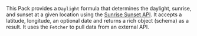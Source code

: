  This Pack provides a `Daylight` formula that determines the daylight, sunrise,
 and sunset at a given location using the [Sunrise Sunset API][api]. It accepts
 a latitude, longitude, an optional date and returns a rich object (schema) as
 a result. It uses the `Fetcher` to pull data from an external API.

 [api]: https://sunrise-sunset.org/api
